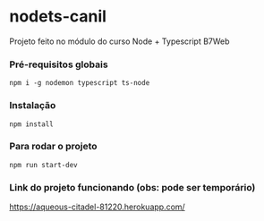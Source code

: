 # nodets-canil

Projeto feito no módulo do curso Node + Typescript B7Web

### Pré-requisitos globais
`npm i -g nodemon typescript ts-node`

### Instalação
`npm install`

### Para rodar o projeto
`npm run start-dev`

### Link do projeto funcionando (obs: pode ser temporário)
https://aqueous-citadel-81220.herokuapp.com/
